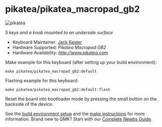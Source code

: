 # pikatea/pikatea_macropad_gb2

![pikatea](https://imgur.com/UpcSHLi)

*5 keys and a knob mounted to an underside surface*

* Keyboard Maintainer: [Jack Kester](https://github.com/JackPikatea)
* Hardware Supported: *Pikatea Macropad GB2*
* Hardware Availability: *http://www.pikatea.com*

Make example for this keyboard (after setting up your build environment):

    make pikatea/pikatea_macropad_gb2:default

Flashing example for this keyboard:

    make pikatea/pikatea_macropad_gb2:default:flash

Reset the board into bootloader mode by pressing the small button on the backside of the device.

See the [build environment setup](https://docs.qmk.fm/#/getting_started_build_tools) and the [make instructions](https://docs.qmk.fm/#/getting_started_make_guide) for more information. Brand new to QMK? Start with our [Complete Newbs Guide](https://docs.qmk.fm/#/newbs).
